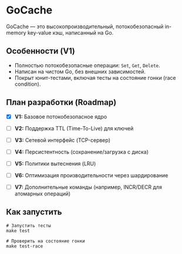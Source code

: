 # GoCache

GoCache — это высокопроизводительный, потокобезопасный in-memory key-value кэш, написанный на Go.

## Особенности (V1)

*   Полностью потокобезопасные операции: `Set`, `Get`, `Delete`.
*   Написан на чистом Go, без внешних зависимостей.
*   Покрыт юнит-тестами, включая тесты на состояние гонки (race condition).

## План разработки (Roadmap)

- [x] **V1:** Базовое потокобезопасное ядро
- [ ] **V2:** Поддержка TTL (Time-To-Live) для ключей
- [ ] **V3:** Сетевой интерфейс (TCP-сервер)
- [ ] **V4:** Персистентность (сохранение/загрузка с диска)
- [ ] **V5:** Политики вытеснения (LRU)
- [ ] **V6:** Оптимизация производительности через шардирование
- [ ] **V7:** Дополнительные команды (например, INCR/DECR для атомарных операций)


## Как запустить

```shell
# Запустить тесты
make test

# Проверить на состояние гонки
make test-race